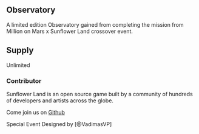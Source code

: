 ## Observatory

A limited edition Observatory gained from completing the mission from Million on Mars x Sunflower Land crossover event.

## Supply

Unlimited

### Contributor

Sunflower Land is an open source game built by a community of hundreds of developers and artists across the globe.

Come join us on [Github](https://github.com/sunflower-land/sunflower-land)

Special Event Designed by [@VadimasVP]
